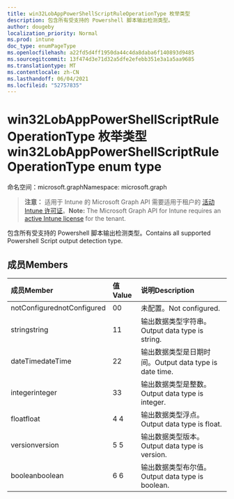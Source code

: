 ```yaml
---
title: win32LobAppPowerShellScriptRuleOperationType 枚举类型
description: 包含所有受支持的 Powershell 脚本输出检测类型。
author: dougeby
localization_priority: Normal
ms.prod: intune
doc_type: enumPageType
ms.openlocfilehash: a22fd5d4ff1950da44c4da8daba6f140893d9485
ms.sourcegitcommit: 13f474d3e71d32a5dfe2efebb351e3a1a5aa9685
ms.translationtype: MT
ms.contentlocale: zh-CN
ms.lasthandoff: 06/04/2021
ms.locfileid: "52757835"
---
```

# <a name="win32lobapppowershellscriptruleoperationtype-enum-type"></a><span data-ttu-id="a8edf-103">win32LobAppPowerShellScriptRuleOperationType 枚举类型</span><span class="sxs-lookup"><span data-stu-id="a8edf-103">win32LobAppPowerShellScriptRuleOperationType enum type</span></span>

<span data-ttu-id="a8edf-104">命名空间：microsoft.graph</span><span class="sxs-lookup"><span data-stu-id="a8edf-104">Namespace: microsoft.graph</span></span>

> <span data-ttu-id="a8edf-105">**注意：** 适用于 Intune 的 Microsoft Graph API 需要适用于租户的 [活动 Intune 许可证](https://go.microsoft.com/fwlink/?linkid=839381)。</span><span class="sxs-lookup"><span data-stu-id="a8edf-105">**Note:** The Microsoft Graph API for Intune requires an [active Intune license](https://go.microsoft.com/fwlink/?linkid=839381) for the tenant.</span></span>

<span data-ttu-id="a8edf-106">包含所有受支持的 Powershell 脚本输出检测类型。</span><span class="sxs-lookup"><span data-stu-id="a8edf-106">Contains all supported Powershell Script output detection type.</span></span>

## <a name="members"></a><span data-ttu-id="a8edf-107">成员</span><span class="sxs-lookup"><span data-stu-id="a8edf-107">Members</span></span>
|<span data-ttu-id="a8edf-108">成员</span><span class="sxs-lookup"><span data-stu-id="a8edf-108">Member</span></span>|<span data-ttu-id="a8edf-109">值</span><span class="sxs-lookup"><span data-stu-id="a8edf-109">Value</span></span>|<span data-ttu-id="a8edf-110">说明</span><span class="sxs-lookup"><span data-stu-id="a8edf-110">Description</span></span>|
|:---|:---|:---|
|<span data-ttu-id="a8edf-111">notConfigured</span><span class="sxs-lookup"><span data-stu-id="a8edf-111">notConfigured</span></span>|<span data-ttu-id="a8edf-112">0</span><span class="sxs-lookup"><span data-stu-id="a8edf-112">0</span></span>|<span data-ttu-id="a8edf-113">未配置。</span><span class="sxs-lookup"><span data-stu-id="a8edf-113">Not configured.</span></span>|
|<span data-ttu-id="a8edf-114">string</span><span class="sxs-lookup"><span data-stu-id="a8edf-114">string</span></span>|<span data-ttu-id="a8edf-115">1</span><span class="sxs-lookup"><span data-stu-id="a8edf-115">1</span></span>|<span data-ttu-id="a8edf-116">输出数据类型字符串。</span><span class="sxs-lookup"><span data-stu-id="a8edf-116">Output data type is string.</span></span>|
|<span data-ttu-id="a8edf-117">dateTime</span><span class="sxs-lookup"><span data-stu-id="a8edf-117">dateTime</span></span>|<span data-ttu-id="a8edf-118">2</span><span class="sxs-lookup"><span data-stu-id="a8edf-118">2</span></span>|<span data-ttu-id="a8edf-119">输出数据类型是日期时间。</span><span class="sxs-lookup"><span data-stu-id="a8edf-119">Output data type is date time.</span></span>|
|<span data-ttu-id="a8edf-120">integer</span><span class="sxs-lookup"><span data-stu-id="a8edf-120">integer</span></span>|<span data-ttu-id="a8edf-121">3</span><span class="sxs-lookup"><span data-stu-id="a8edf-121">3</span></span>|<span data-ttu-id="a8edf-122">输出数据类型是整数。</span><span class="sxs-lookup"><span data-stu-id="a8edf-122">Output data type is integer.</span></span>|
|<span data-ttu-id="a8edf-123">float</span><span class="sxs-lookup"><span data-stu-id="a8edf-123">float</span></span>|<span data-ttu-id="a8edf-124">4 </span><span class="sxs-lookup"><span data-stu-id="a8edf-124">4</span></span>|<span data-ttu-id="a8edf-125">输出数据类型浮点。</span><span class="sxs-lookup"><span data-stu-id="a8edf-125">Output data type is float.</span></span>|
|<span data-ttu-id="a8edf-126">version</span><span class="sxs-lookup"><span data-stu-id="a8edf-126">version</span></span>|<span data-ttu-id="a8edf-127">5 </span><span class="sxs-lookup"><span data-stu-id="a8edf-127">5</span></span>|<span data-ttu-id="a8edf-128">输出数据类型版本。</span><span class="sxs-lookup"><span data-stu-id="a8edf-128">Output data type is version.</span></span>|
|<span data-ttu-id="a8edf-129">boolean</span><span class="sxs-lookup"><span data-stu-id="a8edf-129">boolean</span></span>|<span data-ttu-id="a8edf-130">6 </span><span class="sxs-lookup"><span data-stu-id="a8edf-130">6</span></span>|<span data-ttu-id="a8edf-131">输出数据类型布尔值。</span><span class="sxs-lookup"><span data-stu-id="a8edf-131">Output data type is boolean.</span></span>|




